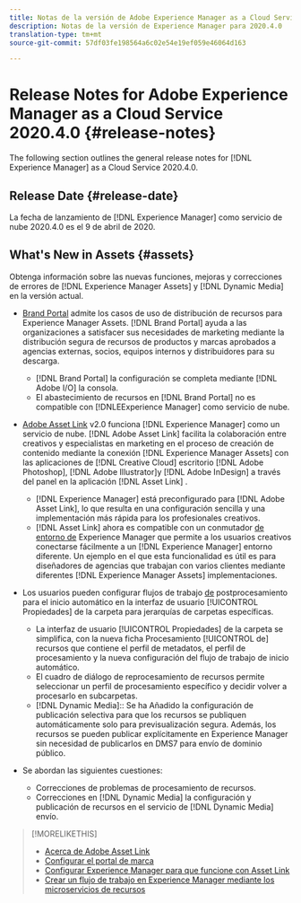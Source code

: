 ```yaml
---
title: Notas de la versión de Adobe Experience Manager as a Cloud Service para 2020.4.0
description: Notas de la versión de Experience Manager para 2020.4.0
translation-type: tm+mt
source-git-commit: 57df03fe198564a6c02e54e19ef059e46064d163

---
```



# Release Notes for Adobe Experience Manager as a Cloud Service 2020.4.0 {#release-notes}

The following section outlines the general release notes for [!DNL Experience Manager] as a Cloud Service 2020.4.0.

## Release Date {#release-date}

La fecha de lanzamiento de [!DNL Experience Manager] como servicio de nube 2020.4.0 es el 9 de abril de 2020.

## What&#39;s New in Assets {#assets}

Obtenga información sobre las nuevas funciones, mejoras y correcciones de errores de [!DNL Experience Manager Assets] y [!DNL Dynamic Media] en la versión actual.

* [Brand Portal](https://docs.adobe.com/content/help/en/experience-manager-brand-portal/using/home.html) admite los casos de uso de distribución de recursos para Experience Manager Assets. [!DNL Brand Portal] ayuda a las organizaciones a satisfacer sus necesidades de marketing mediante la distribución segura de recursos de productos y marcas aprobados a agencias externas, socios, equipos internos y distribuidores para su descarga.
   * [!DNL Brand Portal] la configuración se completa mediante [!DNL Adobe I/O] la consola.
   * El abastecimiento de recursos en [!DNL Brand Portal] no es compatible con [!DNLEExperience Manager] como servicio de nube.

* [Adobe Asset Link](https://helpx.adobe.com/es/enterprise/using/adobe-asset-link.html) v2.0 funciona [!DNL Experience Manager] como un servicio de nube. [!DNL Adobe Asset Link] facilita la colaboración entre creativos y especialistas en marketing en el proceso de creación de contenido mediante la conexión [!DNL Experience Manager Assets] con las aplicaciones de [!DNL Creative Cloud] escritorio [!DNL Adobe Photoshop], [!DNL Adobe Illustrator]y [!DNL Adobe InDesign] a través del panel en la aplicación [!DNL Asset Link] .
   * [!DNL Experience Manager] está preconfigurado para [!DNL Adobe Asset Link], lo que resulta en una configuración [](https://helpx.adobe.com/enterprise/using/configure-aem-assets-for-asset-link.html) sencilla y una implementación más rápida para los profesionales creativos.
   * [!DNL Asset Link] ahora es compatible con un conmutador [de entorno de](https://helpx.adobe.com/enterprise/using/manage-assets-using-adobe-asset-link.html#UseAdobeAssetLink) Experience Manager que permite a los usuarios creativos conectarse fácilmente a un [!DNL Experience Manager] entorno diferente. Un ejemplo en el que esta funcionalidad es útil es para diseñadores de agencias que trabajan con varios clientes mediante diferentes [!DNL Experience Manager Assets] implementaciones.

* Los usuarios pueden configurar flujos de trabajo [de](/help/assets/asset-microservices-configure-and-use.md#post-processing-workflows) postprocesamiento para el inicio automático en la interfaz de usuario [!UICONTROL Propiedades] de la carpeta para jerarquías de carpetas específicas.
   * La interfaz de usuario [!UICONTROL Propiedades] de la carpeta se simplifica, con la nueva ficha Procesamiento [!UICONTROL de] recursos que contiene el perfil de metadatos, el perfil de procesamiento y la nueva configuración del flujo de trabajo de inicio automático.
   * El cuadro de diálogo de reprocesamiento de recursos permite seleccionar un perfil de procesamiento específico y decidir volver a procesarlo en subcarpetas.
   * [!DNL Dynamic Media]:: Se ha Añadido la configuración de publicación selectiva para que los recursos se publiquen automáticamente solo para previsualización segura. Además, los recursos se pueden publicar explícitamente en Experience Manager sin necesidad de publicarlos en DMS7 para envío de dominio público.

* Se abordan las siguientes cuestiones:
   * Correcciones de problemas de procesamiento de recursos.
   * Correcciones en [!DNL Dynamic Media] la configuración y publicación de recursos en el servicio de [!DNL Dynamic Media] envío.

>[!MORELIKETHIS]
>
>* [Acerca de Adobe Asset Link](https://www.adobe.com/creativecloud/business/enterprise/adobe-asset-link.html)
>* [Configurar el portal de marca](https://docs.adobe.com/content/help/en/experience-manager-brand-portal/using/publish/configure-aem-assets-with-brand-portal.html)
>* [Configurar Experience Manager para que funcione con Asset Link](https://helpx.adobe.com/enterprise/using/configure-aem-assets-for-asset-link.html)
>* [Crear un flujo de trabajo en Experience Manager mediante los microservicios de recursos](https://docs.adobe.com/content/help/en/experience-manager-cloud-service/assets/manage/asset-microservices-configure-and-use.html#post-processing-workflows)

